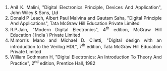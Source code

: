 <div style="text-align:justify">

1. Anil K. Malini, "Digital Electronics Principle, Devices And Application", John Wiley & Sons, Ltd
2. Donald P Leach, Albert Paul Malvina and Gautam Saha, "Digital Principle And Applications", Tata McGraw Hill Education Private Limited
3. R.P.Jain, "Modern Digital Electronics", 4<sup>th</sup> edition, McGraw Hill Education ( India ) Private Limited
4. M.morris Mano and Michael D. Ciletti, "Digital design with an introduction to the Verilog HDL", 7<sup>th</sup> edition, Tata McGraw Hill Education Private Limited
5. William Gothmann H, "Digital Electronics: An Introduction To Theory And Practice", 2<sup>nd</sup> edition, Prentice Hall, 1982

</div>